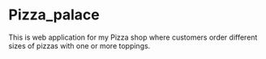# Pizza_palace
This is web application for my Pizza shop where customers order different sizes of pizzas with one or more toppings.
